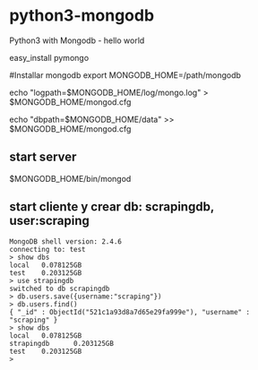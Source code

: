 python3-mongodb
===============

Python3 with Mongodb - hello world



easy_install pymongo


#Installar mongodb
export MONGODB_HOME=/path/mongodb

echo "logpath=$MONGODB_HOME/log/mongo.log" > $MONGODB_HOME/mongod.cfg

echo "dbpath=$MONGODB_HOME/data" >> $MONGODB_HOME/mongod.cfg

## start server
$MONGODB_HOME/bin/mongod

## start cliente y crear db: scrapingdb, user:scraping
	MongoDB shell version: 2.4.6
	connecting to: test
	> show dbs
	local   0.078125GB
	test    0.203125GB
	> use strapingdb
	switched to db scrapingdb
	> db.users.save({username:"scraping"})
	> db.users.find()
	{ "_id" : ObjectId("521c1a93d8a7d65e29fa999e"), "username" : "scraping" }
	> show dbs
	local   0.078125GB
	strapingdb      0.203125GB
	test    0.203125GB
	>
